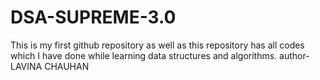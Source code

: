 # DSA-SUPREME-3.0
This is my first github repository as well as this repository has all codes which I have done while learning data structures and algorithms.
author- LAVINA CHAUHAN
